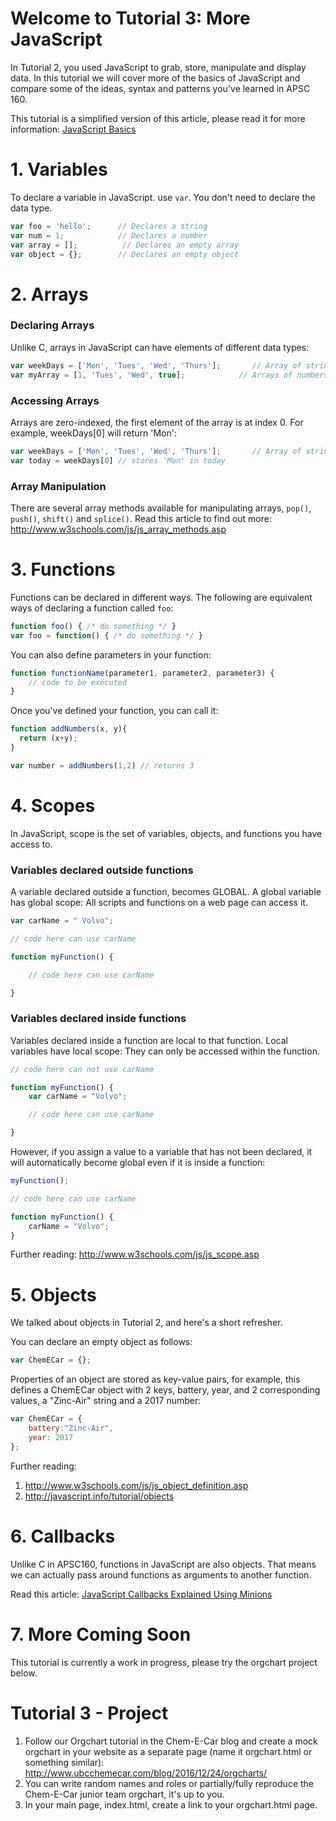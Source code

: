 # Welcome to Tutorial 3: More JavaScript
In Tutorial 2, you used JavaScript to grab, store, manipulate and display data. In this tutorial we will cover more of the basics of JavaScript and compare some of the ideas, syntax and patterns you've learned in APSC 160.

This tutorial is a simplified version of this article, please read it for more information: [JavaScript Basics](https://autotelicum.github.io/Smooth-CoffeeScript/literate/js-intro.html)

# 1. Variables

To declare a variable in JavaScript. use `var`. You don't need to declare the data type.

```javascript
var foo = 'hello';      // Declares a string
var num = 1;            // Declares a number
var array = [];          // Declares an empty array
var object = {};        // Declares an empty object
```

# 2. Arrays
### Declaring Arrays
Unlike C, arrays in JavaScript can have elements of different data types:

```javascript
var weekDays = ['Mon', 'Tues', 'Wed', 'Thurs'];       // Array of strings
var myArray = [1, 'Tues', 'Wed', true];            // Arrays of numbers, strings and booleans
```

### Accessing Arrays

Arrays are zero-indexed, the first element of the array is at index 0. For example, weekDays[0] will return 'Mon':
```javascript
var weekDays = ['Mon', 'Tues', 'Wed', 'Thurs'];       // Array of strings
var today = weekDays[0] // stores 'Mon' in today
```

### Array Manipulation
There are several array methods available for manipulating arrays, `pop()`, `push()`, `shift()` and `splice()`. Read this article to find out more: http://www.w3schools.com/js/js_array_methods.asp

# 3. Functions
Functions can be declared in different ways. The following are equivalent ways of declaring a function called `foo`:

```javascript
function foo() { /* do something */ }
var foo = function() { /* do something */ }
```

You can also define parameters in your function:

```javascript
function functionName(parameter1, parameter2, parameter3) {
    // code to be executed
}
```

Once you've defined your function, you can call it:

```javascript
function addNumbers(x, y){
  return (x+y);
}

var number = addNumbers(1,2) // returns 3
```

# 4. Scopes
In JavaScript, scope is the set of variables, objects, and functions you have access to.

### Variables declared outside functions
A variable declared outside a function, becomes GLOBAL. A global variable has global scope: All scripts and functions on a web page can access it. 

```javascript
var carName = " Volvo";

// code here can use carName

function myFunction() {

    // code here can use carName 

}
```

### Variables declared inside functions
Variables declared inside a function are local to that function. Local variables have local scope: They can only be accessed within the function.

```javascript
// code here can not use carName

function myFunction() {
    var carName = "Volvo";

    // code here can use carName

}
```

However, if you assign a value to a variable that has not been declared, it will automatically become global even if it is inside a function:

```javascript
myFunction();

// code here can use carName 

function myFunction() {
    carName = "Volvo";
}
```

Further reading: http://www.w3schools.com/js/js_scope.asp

# 5. Objects
We talked about objects in Tutorial 2, and here's a short refresher.

You can declare an empty object as follows:

```javascript
var ChemECar = {};
```

Properties of an object are stored as key-value pairs, for example, this defines a ChemECar object with 2 keys, battery, year, and 2 corresponding values, a "Zinc-Air" string and a 2017 number:

```javascript
var ChemECar = {
    battery:"Zinc-Air",
    year: 2017
};
```

Further reading: 

1. http://www.w3schools.com/js/js_object_definition.asp 
2. http://javascript.info/tutorial/objects

# 6. Callbacks
Unlike C in APSC160, functions in JavaScript are also objects. That means we can actually pass around functions as arguments to another function. 

Read this article: [JavaScript Callbacks Explained Using Minions](https://medium.freecodecamp.com/javascript-callbacks-explained-using-minions-da272f4d9bcd#.79amnvwvb)

# 7. More Coming Soon
This tutorial is currently a work in progress, please try the orgchart project below.

# Tutorial 3 - Project
1. Follow our Orgchart tutorial in the Chem-E-Car blog and create a mock orgchart in your website as a separate page (name it orgchart.html or something similar): http://www.ubcchemecar.com/blog/2016/12/24/orgcharts/
2. You can write random names and roles or partially/fully reproduce the Chem-E-Car junior team orgchart, it's up to you.
3. In your main page, index.html, create a link to your orgchart.html page.


